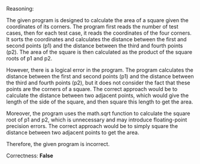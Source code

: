 Reasoning:

The given program is designed to calculate the area of a square given the coordinates of its corners. The program first reads the number of test cases, then for each test case, it reads the coordinates of the four corners. It sorts the coordinates and calculates the distance between the first and second points (p1) and the distance between the third and fourth points (p2). The area of the square is then calculated as the product of the square roots of p1 and p2.

However, there is a logical error in the program. The program calculates the distance between the first and second points (p1) and the distance between the third and fourth points (p2), but it does not consider the fact that these points are the corners of a square. The correct approach would be to calculate the distance between two adjacent points, which would give the length of the side of the square, and then square this length to get the area.

Moreover, the program uses the math.sqrt function to calculate the square root of p1 and p2, which is unnecessary and may introduce floating-point precision errors. The correct approach would be to simply square the distance between two adjacent points to get the area.

Therefore, the given program is incorrect.

Correctness: **False**